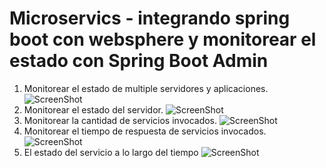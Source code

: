 # Microservics - integrando spring boot con websphere y monitorear el estado con Spring Boot Admin

1. Monitorear el estado de multiple servidores y aplicaciones.
![ScreenShot](https://raw.github.com/mzegarras/SpringBootWAS/master/MULTIPLE_SERVERS_APPS.png)
2. Monitorear el estado del servidor.
![ScreenShot](https://raw.github.com/mzegarras/SpringBootWAS/master/ESTADO_SERVER.png)
3. Monitorear la cantidad de servicios invocados.
![ScreenShot](https://raw.github.com/mzegarras/SpringBootWAS/master/NUMERO_LLAMADAS.png)
4. Monitorear el tiempo de respuesta de servicios invocados.
![ScreenShot](https://raw.github.com/mzegarras/SpringBootWAS/master/TIEMPO_RESPUESTA.png)
5. El estado del servicio a lo largo del tiempo
![ScreenShot](https://raw.github.com/mzegarras/SpringBootWAS/master/ESTADO_SERVICIOS.png)



